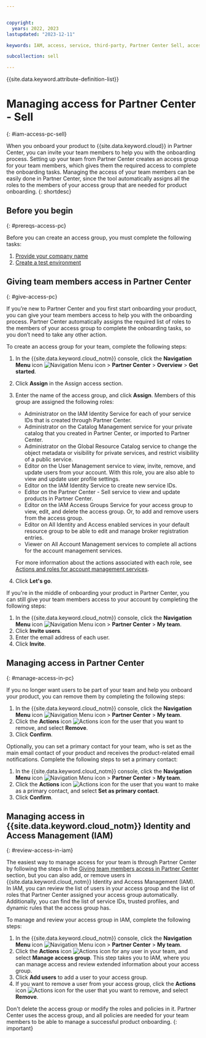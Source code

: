 ```yaml
---


copyright:
  years: 2022, 2023
lastupdated: "2023-12-11"

keywords: IAM, access, service, third-party, Partner Center Sell, access group, roles

subcollection: sell

---
```


{{site.data.keyword.attribute-definition-list}}

# Managing access for Partner Center - Sell
{: #iam-access-pc-sell}

When you onboard your product to {{site.data.keyword.cloud}} in Partner Center, you can invite your team members to help you with the onboarding process. Setting up your team from Partner Center creates an access group for your team members, which gives them the required access to complete the onboarding tasks. Managing the access of your team members can be easily done in Partner Center, since the tool automatically assigns all the roles to the members of your access group that are needed for product onboarding. 
{: shortdesc}

## Before you begin
{: #prereqs-access-pc}

Before you can create an access group, you must complete the following tasks:

1. [Provide your company name](/docs/sell?topic=sell-get-started&interface=ui#step1-register)
1. [Create a test environment](/docs/sell?topic=sell-get-started&interface=ui#step2-testenv)

## Giving team members access in Partner Center
{: #give-access-pc}

If you’re new to Partner Center and you first start onboarding your product, you can give your team members access to help you with the onboarding process. Partner Center automatically assigns the required list of roles to the members of your access group to complete the onboarding tasks, so you don’t need to take any other action.

To create an access group for your team, complete the following steps:

1. In the {{site.data.keyword.cloud_notm}} console, click the **Navigation Menu** icon ![Navigation Menu icon](../icons/icon_hamburger.svg "Menu") > **Partner Center** > **Overview** > **Get started**.
1. Click **Assign** in the Assign access section.
1. Enter the name of the access group, and click **Assign**. Members of this group are assigned the following roles:

    * Administrator on the IAM Identity Service for each of your service IDs that is created through Partner Center.
    * Administrator on the Catalog Management service for your private catalog that you created in Partner Center, or imported to Partner Center.
    * Administrator on the Global Resource Catalog service to change the object metadata or visibility for private services, and restrict visibility of a public service.
    * Editor on the User Management service to view, invite, remove, and update users from your account. With this role, you are also able to view and update user profile settings.
    * Editor on the IAM Identity Service to create new service IDs. 
    * Editor on the Partner Center - Sell service to view and update products in Partner Center.
    * Editor on the IAM Access Groups Service for your access group to view, edit, and delete the access group. Or, to add and remove users from the access group.
    * Editor on All Identity and Access enabled services in your default resource group to be able to edit and manage broker registration entries.
    * Viewer on All Account Management services to complete all actions for the account management services.

    For more information about the actions associated with each role, see [Actions and roles for account management services](/docs/account?topic=account-account-services#account-management-actions-roles).   

1. Click **Let's go**.

If you're in the middle of onboarding your product in Partner Center, you can still give your team members access to your account by completing the following steps:

1. In the {{site.data.keyword.cloud_notm}} console, click the **Navigation Menu** icon ![Navigation Menu icon](../icons/icon_hamburger.svg "Menu") > **Partner Center** > **My team**.
1. Click **Invite users**.
1. Enter the email address of each user.
1. Click **Invite**.

## Managing access in Partner Center
{: #manage-access-in-pc}

If you no longer want users to be part of your team and help you onboard your product, you can remove them by completing the following steps:

1. In the {{site.data.keyword.cloud_notm}} console, click the **Navigation Menu** icon ![Navigation Menu icon](../icons/icon_hamburger.svg "Menu") > **Partner Center** > **My team**.
1. Click the **Actions** icon ![Actions icon](../icons/actions-icon-vertical.svg "Actions") for the user that you want to remove, and select **Remove**.
1. Click **Confirm**.

Optionally, you can set a primary contact for your team, who is set as the main email contact of your product and receives the product-related email notifications. Complete the following steps to set a primary contact:

1. In the {{site.data.keyword.cloud_notm}} console, click the **Navigation Menu** icon ![Navigation Menu icon](../icons/icon_hamburger.svg "Menu") > **Partner Center** > **My team**.
1. Click the **Actions** icon ![Actions icon](../icons/actions-icon-vertical.svg "Actions") for the user that you want to make as a primary contact, and select **Set as primary contact**.
1. Click **Confirm**.

## Managing access in {{site.data.keyword.cloud_notm}} Identity and Access Management (IAM)
{: #review-access-in-iam}

The easiest way to manage access for your team is through Partner Center by following the steps in the [Giving team members access in Partner Center](#give-access-pc) section, but you can also add, or remove users in {{site.data.keyword.cloud_notm}} Identity and Access Management (IAM). In IAM, you can review the list of users in your access group and the list of roles that Partner Center assigned your access group automatically. Additionally, you can find the list of service IDs, trusted profiles, and dynamic rules that the access group has.

To manage and review your access group in IAM, complete the following steps: 

1. In the {{site.data.keyword.cloud_notm}} console, click the **Navigation Menu** icon ![Navigation Menu icon](../icons/icon_hamburger.svg "Menu") > **Partner Center** > **My team**.
1. Click the **Actions** icon ![Actions icon](../icons/actions-icon-vertical.svg "Actions") for any user in your team, and select **Manage access group**. This step takes you to IAM, where you can manage access and review extended information about your access group.
1. Click **Add users** to add a user to your access group.
1. If you want to remove a user from your access group, click the **Actions** icon ![Actions icon](../icons/actions-icon-vertical.svg "Actions") for the user that you want to remove, and select **Remove**.

Don't delete the access group or modify the roles and policies in it. Partner Center uses the access group, and all policies are needed for your team members to be able to manage a successful product onboarding.
{: important}

